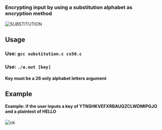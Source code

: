 <h3> Encrypting input by using a substitution alphabet as encryption method </h3>

![SUBSTITUTION](https://user-images.githubusercontent.com/77325667/138549796-476b5f06-37f6-4b8b-9d31-3113d7b99739.png)

<h2> Usage</h2>
<h3>  Use: <code>gcc substitution.c cs50.c </code> </h3>
<h3>  Use: <code>./a.out [key] </code> </h3> <h4> Key must be a 26 only alphabet letters argument </h4>

<h2> Example</h2>
<h4> Example: if the user inputs a key of YTNSHKVEFXRBAUQZCLWDMIPGJO and a plaintext of HELLO</h4>

![ok](https://user-images.githubusercontent.com/77325667/138556411-f7a7ee42-24ed-47e5-93d1-02363c7ab703.png)
